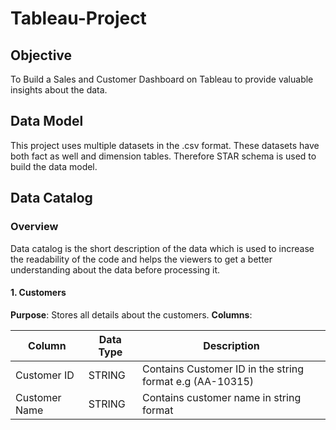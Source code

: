 # **Tableau-Project**

## Objective
To Build a Sales and Customer Dashboard on Tableau to provide valuable insights about the data.

## Data Model
This project uses multiple datasets in the .csv format. These datasets have both fact as well and dimension tables. Therefore STAR schema is used to build the data model.

## Data Catalog

### Overview
Data catalog is the short description of the data which is used to increase the readability of the code and helps the viewers to get a better understanding about the data before processing it. 

#### 1. Customers
**Purpose**: Stores all details about the customers.
**Columns**: 

| Column        | Data Type                  | Description     |
|----------------|------------------------------|------------|
| Customer ID | STRING   | Contains Customer ID in the string format e.g (AA-10315)   |
| Customer Name | STRING  | Contains customer name in string format  |




